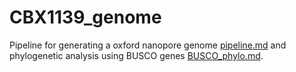 # CBX1139_genome
Pipeline for generating a oxford nanopore genome [pipeline.md](pipeline.md) and phylogenetic analysis using BUSCO genes [BUSCO_phylo.md](https://github.com/crcardenas/CBX1139_genome/blob/main/BUSCO_phylo.md).
